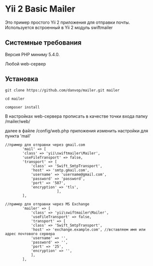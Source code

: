 Yii 2 Basic Mailer
============================

Это пример простого Yii 2 приложения для отправки почты.
Используется встроенный в Yii 2 модуль swiftmailer

Системные требования
------------

Версия PHP миниму 5.4.0.

Любой web-сервер

Установка
------------

~~~ 
git clone https://github.com/danvop/mailer.git mailer

cd mailer

composer install
~~~

В настройках web-сервера прописать в качестве точки входа папку /mailer/web/

далее в файле /config/web.php приложения изменить настройки для пункта 'mail'
~~~
//пример для отправки через gmail.com
        'mail' => [
        'class' => 'yii\swiftmailer\Mailer',
        'useFileTransport' => false,
        'transport' => [
            'class' => 'Swift_SmtpTransport',
            'host' => 'smtp.gmail.com',
            'username' => 'username@gmail.com',
            'password' => 'password',
            'port' => '587',
            'encryption' => 'tls',
                        ],
        ],
~~~

~~~
//пример для отправки через MS Exchange
        'mailer' => [
            'class' => 'yii\swiftmailer\Mailer',
            'useFileTransport' => false,
            'transport' => [
            'class' => 'Swift_SmtpTransport',
            'host' => 'exchange.example.com', //вставляем имя или адрес почтового сервера
            'username' => '', 
            'password' => '',
            'port' => '25',
            'encryption' => '',
            ],
        ],
~~~

